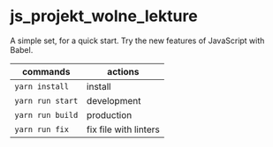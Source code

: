 # js_projekt_wolne_lekture

A simple set, for a quick start. Try the new features of JavaScript with Babel.

| commands        | actions                |
|-----------------|------------------------|
|`yarn install`   | install                | 
|`yarn run start` | development            |  
|`yarn run build` | production             |
|`yarn run fix`   | fix file with linters  |



